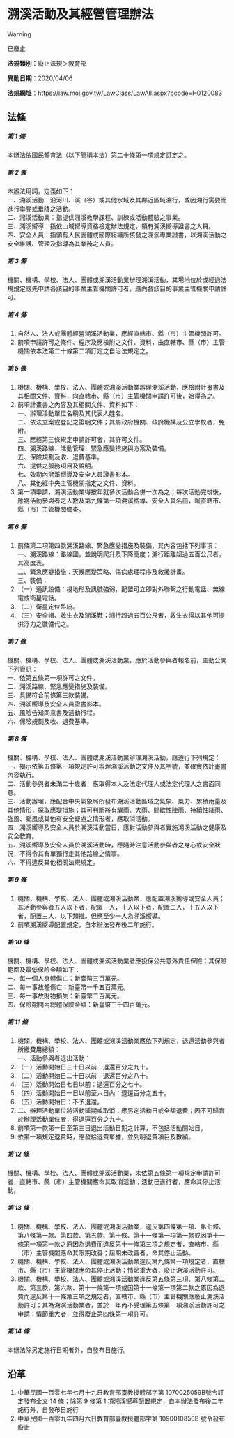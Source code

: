 # 溯溪活動及其經營管理辦法
> [!WARNING]
> 已廢止

**法規類別**：廢止法規＞教育部

**異動日期**：2020/04/06  

**法規網址**：https://law.moj.gov.tw/LawClass/LawAll.aspx?pcode=H0120083



## 法條
##### 第 1 條
本辦法依國民體育法（以下簡稱本法）第二十條第一項規定訂定之。

##### 第 2 條
本辦法用詞，定義如下：  
一、溯溪活動：沿河川、溪（谷）或其他水域及其鄰近區域溯行，或因溯行需要而進行攀登或垂降之活動。  
二、溯溪活動業：指提供溯溪教學課程、訓練或活動體驗之事業。  
三、溯溪嚮導：指依山域嚮導資格檢定辦法規定，領有溯溪嚮導證書之人員。  
四、安全人員：指領有人民團體或國際組織所核發之溯溪專業證書，以溯溪活動之安全維護、管理及指導為其業務之人員。

##### 第 3 條
機關、機構、學校、法人、團體或溯溪活動業辦理溯溪活動，其場地位於或經過法規規定應先申請各該目的事業主管機關許可者，應向各該目的事業主管機關申請許可。

##### 第 4 條
1. 自然人、法人或團體經營溯溪活動業，應經直轄市、縣（市）主管機關許可。
1. 前項申請許可之條件、程序及應檢附之文件、資料，由直轄市、縣（市）主管機關依本法第二十條第二項訂定之自治法規定之。

##### 第 5 條
1. 機關、機構、學校、法人、團體或溯溪活動業辦理溯溪活動，應檢附計畫書及其相關文件、資料，向直轄市、縣（市）主管機關申請許可後，始得為之。
1. 前項計畫書之內容及其相關文件、資料如下：  
一、辦理活動單位名稱及其代表人姓名。  
二、依法立案或登記之證明文件；其屬政府機關、政府機構及公立學校者，免附。  
三、應經第三條規定申請許可者，其許可文件。  
四、溯溪路線、活動管理、緊急應變措施與方案及裝備。  
五、保險規劃及收、退費基準。  
六、提供之服務項目及說明。  
七、效期內溯溪嚮導及安全人員證書影本。  
八、其他經中央主管機關指定之文件、資料。
1. 第一項申請，溯溪活動業得按年就多次活動合併一次為之；每次活動完竣後，應將活動參與者之人數及第九條第一項溯溪嚮導、安全人員名冊，報直轄市、縣（市）主管機關備查。

##### 第 6 條
1. 前條第二項第四款溯溪路線、緊急應變措施及裝備，其內容包括下列事項：  
一、溯溪路線：路線圖，並說明爬升及下降高度；溯行距離超過五百公尺者，其高度表。  
二、緊急應變措施：天候應變策略、傷病處理程序及救援計畫。  
三、裝備：
1. （一）通訊設備：視地形及訊號強弱，配置可立即對外聯繫之行動電話、無線電或衛星電話。
1. （二）衛星定位系統。
1. （三）安全帽、救生衣及溯溪鞋；溯行超過五百公尺者，救生衣得以其他可提供浮力之裝備代之。

##### 第 7 條
機關、機構、學校、法人、團體或溯溪活動業，應於活動參與者報名前，主動公開下列資訊：  
一、依第五條第一項許可之文件。  
二、溯溪路線、緊急應變措施及裝備。  
三、具備符合前條第三款裝備。  
四、溯溪嚮導及安全人員證書影本。  
五、風險告知同意書及活動行程。  
六、保險規劃及收、退費基準。

##### 第 8 條
機關、機構、學校、法人、團體或溯溪活動業辦理溯溪活動，應遵行下列規定：  
一、揭示依第五條第一項規定許可辦理溯溪活動之文件及其字號，並確實依計畫書內容執行。  
二、活動參與者未滿二十歲者，應取得本人及法定代理人或法定代理人之書面同意。  
三、活動辦理，應配合中央氣象局所發布溯溪活動區域之氣象、風力、累積雨量及其他情形，採取應變措施；其可判斷將有驟雨、大雨、間歇性陣雨、持續性降雨、強風、颱風或其他有安全疑慮之情形者，應取消活動。  
四、溯溪嚮導及安全人員於溯溪活動當日，應對活動參與者實施溯溪活動之健康及安全教育。  
五、溯溪嚮導及安全人員於溯溪活動時，應隨時注意活動參與者之身心或安全狀況，不得令其有單獨行走其他路線之情事。  
六、不得違反其他相關法規規定。

##### 第 9 條
1. 機關、機構、學校、法人、團體或溯溪活動業，應配置溯溪嚮導或安全人員；其活動參與者五人以下者，配置一人，十人以下者，配置二人，十五人以下者，配置三人，以下類推。但應至少一人為溯溪嚮導。
1. 前項溯溪嚮導配置規定，自本辦法發布後二年施行。

##### 第 10 條
機關、機構、學校、法人、團體或溯溪活動業者應投保公共意外責任保險；其保險範圍及最低保險金額如下：  
一、每一個人身體傷亡：新臺幣三百萬元。  
二、每一事故體傷亡：新臺幣一千五百萬元。  
三、每一事故財物損失：新臺幣二百萬元。  
四、保險期間內總體保險金額：新臺幣三千四百萬元。

##### 第 11 條
1. 機關、機構、學校、法人、團體或溯溪活動業應依下列規定，退還活動參與者所繳費用總額：  
一、活動參與者退出活動：
1. （一）活動開始日三十日以前：退還百分之九十。
1. （二）活動開始日二十日以前：退還百分之八十。
1. （三）活動開始日七日以前：退還百分之七十。
1. （四）活動開始日一日以前至六日內：退還百分之五十。
1. （五）活動開始日：不予退還。
1. 二、辦理活動單位將活動延期或取消：應另定活動日或全額退費；因不可歸責於辦理活動單位者，得退還百分之九十。
1. 前項第一款第一目至第三目退出活動日期之計算，不包括活動開始日。
1. 依第一項規定退費時，應發給退費單據，並列明退費項目及數額。

##### 第 12 條
機關、機構、學校、法人、團體或溯溪活動業，未依第五條第一項規定申請許可者，直轄市、縣（市）主管機關應命其取消活動；活動已進行者，應命其停止活動。

##### 第 13 條
1. 機關、機構、學校、法人、團體或溯溪活動業，違反第四條第一項、第七條、第八條第一款、第四款、第五款、第十條、第十一條第一項第一款或因第十一條第一項第一款之原因為退費而違反第十一條第三項之規定者，直轄市、縣（市）主管機關應命其限期改善；屆期未改善者，命其停止活動。
1. 機關、機構、學校、法人、團體或溯溪活動業違反第九條第一項規定者，直轄市、縣（市）主管機關應命其停止活動；情節重大者，廢止溯溪活動許可。
1. 機關、機構、學校、法人、團體或溯溪活動業違反第五條第三項、第八條第二款、第三款、第六款、第十一條第一項或因第十一條第一項第二款之原因為退費而違反第十一條第三項之規定者，直轄市、縣（市）主管機關應廢止溯溪活動許可；其為溯溪活動業者，並於一年內不受理第五條第一項溯溪活動許可之申請；情節重大者，並得廢止第四條第一項許可。

##### 第 14 條
本辦法除另定施行日期者外，自發布日施行。

## 沿革
1. 中華民國一百零七年七月十九日教育部臺教授體部字第 1070025059B號令訂定發布全文 14 條；除第 9  條第 1  項溯溪嚮導配置規定，自本辦法發布後二年施行外，自發布日施行
1. 中華民國一百零九年四月六日教育部臺教授體部字第 1090010856B  號令發布廢止
